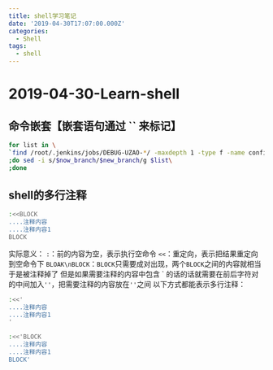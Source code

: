 ```yaml
---
title: shell学习笔记
date: '2019-04-30T17:07:00.000Z'
categories:
  - Shell
tags:
  - shell
---
```


# 2019-04-30-Learn-shell

## 命令嵌套【嵌套语句通过 \`\` 来标记】

```bash
for list in \
`find /root/.jenkins/jobs/DEBUG-UZAO-*/ -maxdepth 1 -type f -name config.xml`\
;do sed -i s/$now_branch/$new_branch/g $list\
;done
```

## shell的多行注释

```bash
:<<BLOCK
....注释内容
....注释内容1
BLOCK
```

实际意义： `:`：前的内容为空，表示执行空命令 `<<`：重定向，表示把结果重定向到空命令下 `BLOAK\nBLOCK`：`BLOCK`只需要成对出现，两个`BLOCK`之间的内容就相当于是被注释掉了 但是如果需要注释的内容中包含 \` 的话的话就需要在前后字符对的中间加入`''`，把需要注释的内容放在`''`之间 以下方式都能表示多行注释：

```bash
:<<'
....注释内容
....注释内容1
'
```

```bash
:<<'BLOCK
....注释内容
....注释内容1
BLOCK'
```

